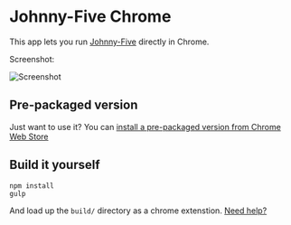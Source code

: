 Johnny-Five Chrome
=======

This app lets you run [Johnny-Five](https://github.com/rwaldron/johnny-five) directly in Chrome.

Screenshot:

![Screenshot](screenshot.png)

## Pre-packaged version
Just want to use it? You can [install a pre-packaged version from Chrome Web Store](https://chrome.google.com/webstore/detail/johnny-five-chrome/gjnfhdmcgnaiogffpdoiecllabiabdee)


## Build it yourself

```
npm install
gulp
````
And load up the `build/` directory as a chrome extenstion. [Need help?](https://developer.chrome.com/apps/first_app#five)

